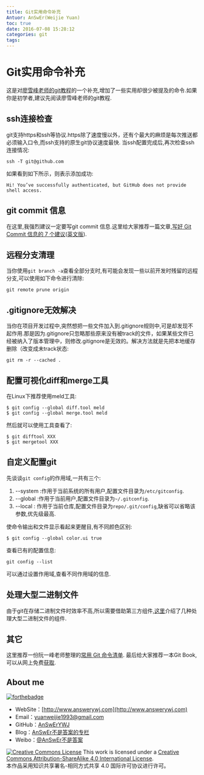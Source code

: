 ```yaml
---
title: Git实用命令补充
Antuor: AnSwEr(Weijie Yuan)
toc: true
date: 2016-07-08 15:28:12
categories: git
tags:
---
```



# Git实用命令补充
这是对[廖雪峰老师的git教程](http://www.liaoxuefeng.com/wiki/0013739516305929606dd18361248578c67b8067c8c017b000)的一个补充,增加了一些实用却很少被提及的命令.如果你是初学者,建议先阅读廖雪峰老师的git教程.

## ssh连接检查
git支持https和ssh等协议.https除了速度慢以外，还有个最大的麻烦是每次推送都必须输入口令,而ssh支持的原生git协议速度最快.
当ssh配置完成后,再次检查ssh连接情况:
```
ssh -T git@github.com
```
如果看到如下所示，则表示添加成功:
```
Hi! You’ve successfully authenticated, but GitHub does not provide shell access.
```

## git commit 信息
在这里,我强烈建议一定要写git commit 信息.这里给大家推荐一篇文章,[写好 Git Commit 信息的 7 个建议](http://blog.jobbole.com/92713/)([英文版](http://chris.beams.io/posts/git-commit/)).

## 远程分支清理
当你使用`git branch -a`查看全部分支时,有可能会发现一些以前开发时残留的远程分支,可以使用如下命令进行清除:
```
git remote prune origin
```

## .gitignore无效解决
当你在项目开发过程中,突然想把一些文件加入到.gitignore规则中,可是却发现不起作用.那是因为.gitignore只忽略那些原来没有被track的文件，如果某些文件已经被纳入了版本管理中，则修改.gitignore是无效的。解决方法就是先把本地缓存删除（改变成未track状态:
```
git rm -r --cached .
```

## 配置可视化diff和merge工具
在Linux下推荐使用meld工具:
```
$ git config --global diff.tool meld
$ git config --global merge.tool meld
```
然后就可以使用工具查看了:
```
$ git difftool XXX
$ git mergetool XXX
```

## 自定义配置git
先谈谈`git config`的作用域,一共有三个:
1. --system :作用于当前系统的所有用户,配置文件目录为`/etc/gitconfig`.
2. --global :作用于当前用户,配置文件目录为`~/.gitconfig`.
3. --local : 作用于当前仓库,配置文件目录为`repo/.git/config`,缺省可以省略该参数,优先级最高.

使命令输出和文件显示看起来更醒目,有不同颜色区别:
```
$ git config --global color.ui true
```

查看已有的配置信息:
```
git config --list
```
可以通过设置作用域,查看不同作用域的信息.


## 处理大型二进制文件
由于git在存储二进制文件时效率不高,所以需要借助第三方组件,[这里](http://www.oschina.net/news/71365/git-annex-lfs-bigfiles-fat-media-bigstore-sym)介绍了几种处理大型二进制文件的组件.

## 其它
这里推荐一份阮一峰老师整理的[常用 Git 命令清单](http://www.ruanyifeng.com/blog/2015/12/git-cheat-sheet.html).
最后给大家推荐一本Git Book,可以从网上免费[获取](https://git-scm.com/book/en/v2).

## About me
[![forthebadge](http://forthebadge.com/images/badges/ages-20-30.svg)](http://forthebadge.com)
- WebSite：[http://www.answerywj.com](http://www.answerywj.com)
- Email：[yuanweijie1993@gmail.com]()
- GitHub：[AnSwErYWJ](https://github.com/AnSwErYWJ)
- Blog：[AnSwEr不是答案的专栏](http://blog.csdn.net/u011192270)
- Weibo：[@AnSwEr不是答案](http://weibo.com/1783591593)

<a rel="license" href="http://creativecommons.org/licenses/by-sa/4.0/"><img alt="Creative Commons License" style="border-width:0" src="https://i.creativecommons.org/l/by-sa/4.0/88x31.png" /></a> This work is licensed under a <a rel="license" href="http://creativecommons.org/licenses/by-sa/4.0/">Creative Commons Attribution-ShareAlike 4.0 International License</a>.  
本作品采用知识共享署名-相同方式共享 4.0 国际许可协议进行许可。


